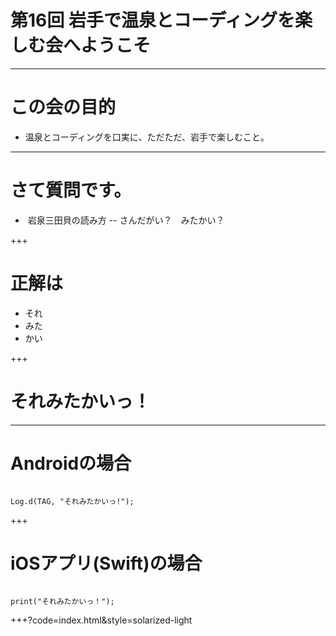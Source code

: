 # 第16回 岩手で温泉とコーディングを楽しむ会へようこそ

---

# この会の目的

- 温泉とコーディングを口実に、ただただ、岩手で楽しむこと。

---

# さて質問です。

-  岩泉三田貝の読み方
-- さんだがい？　みたかい？

+++

# 正解は

- それ
- みた
- かい

+++

# それみたかいっ！

---

# Androidの場合

```

Log.d(TAG, "それみたかいっ!");

```
+++

# iOSアプリ(Swift)の場合
```

print("それみたかいっ！");

```
+++?code=index.html&style=solarized-light
